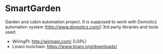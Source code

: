 # SmartGarden
Garden and cabin automation project.
It is supposed to work with Domoticz automation system (http://www.domoticz.com/)
3rd party libraries and tools used:
- WiringPI: http://wiringpi.com/ (LGPL)
- Linaro toolchain: https://www.linaro.org/downloads/
